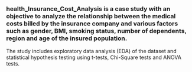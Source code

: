 ### health_Insurance_Cost_Analysis is a case study with an objective to analyze the relationship between the medical costs billed by the insurance company and various factors such as gender, BMI, smoking status, number of dependents, region and age of the insured population.
The study includes exploratory data analysis (EDA) of the dataset and statistical hypothesis testing using t-tests, Chi-Square tests and ANOVA tests. 
